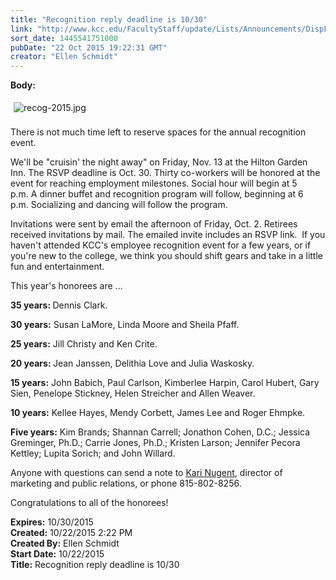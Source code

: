 ```yaml
---
title: "Recognition reply deadline is 10/30"
link: "http://www.kcc.edu/FacultyStaff/update/Lists/Announcements/DispForm.aspx?ID=2059"
sort_date: 1445541751000
pubDate: "22 Oct 2015 19:22:31 GMT"
creator: "Ellen Schmidt"
---
```


<div><b>Body:</b> <div class="ExternalClass1E8401681F724F199F13D41265C510C8"><p>​<img alt="recog-2015.jpg" src="/FacultyStaff/update/Documents/recog-2015.jpg" style="margin:5px" /><br /><br />There is not much time left to reserve spaces for the annual recognition event.</p>
<p>We'll be &quot;cruisin' the night away&quot; on Friday, Nov. 13 at the Hilton Garden Inn. The RSVP deadline is Oct. 30. Thirty co-workers will be honored at the event for reaching employment milestones. Social hour will begin at 5 p.m. A dinner buffet and recognition program will follow, beginning at 6 p.m. Socializing and dancing will follow the program.</p>
<p>Invitations were sent by email the afternoon of Friday, Oct. 2. Retirees received invitations by mail. The emailed invite includes an RSVP link.  If you haven't attended KCC's employee recognition event for a few years, or if you're new to the college, we think you should shift gears and take in a little fun and entertainment. </p>
<p>This year's honorees are ... </p>
<p><strong>35 years: </strong>Dennis Clark.</p>
<p><strong>30 years:</strong> Susan LaMore, Linda Moore and Sheila Pfaff.</p>
<p><strong>25 years:</strong> Jill Christy and Ken Crite.</p>
<p><strong>20 years: </strong>Jean Janssen, Delithia Love and Julia Waskosky.</p>
<p><strong>15 years:</strong> John Babich, Paul Carlson, Kimberlee Harpin, Carol Hubert, Gary Sien, Penelope Stickney, Helen Streicher and Allen Weaver.</p>
<p><strong>10 years:</strong> Kellee Hayes, Mendy Corbett, James Lee and Roger Ehmpke. </p>
<p><strong>Five years:</strong> Kim Brands; Shannan Carrell; Jonathon Cohen, D.C.; Jessica Greminger, Ph.D.; Carrie Jones, Ph.D.; Kristen Larson; Jennifer Pecora Kettley; Lupita Sorich; and John Willard.</p>
<p>Anyone with questions can send a note to <a href="mailto:knugent@kcc.edu">Kari Nugent</a>, director of marketing and public relations, or phone 815-802-8256.</p>
<p>Congratulations to all of the honorees!</p></div></div>
<div><b>Expires:</b> 10/30/2015</div>
<div><b>Created:</b> 10/22/2015 2:22 PM</div>
<div><b>Created By:</b> Ellen Schmidt</div>
<div><b>Start Date:</b> 10/22/2015</div>
<div><b>Title:</b> Recognition reply deadline is 10/30</div>
